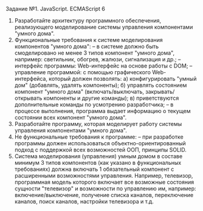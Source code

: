 Задание №1. JavaScript. ECMAScript 6
1. Разработайте архитектуру программного обеспечения, реализующего моделирование системы управления компонентами "умного дома".
2. Функциональные требования к системе моделирования компонентов "умного дома":
– в системе должно быть смоделировано не менее 3 типов компонент "умного дома", например: светильник, обогрев, жалюзи, сигнализация и др.;
– интерфейс программы: Web-интерфейс на основе работы с DOM;
– управление программой: с помощью графического Web-интерфейса, который должен позволять:
а) конфигурировать "умный дом" (добавлять, удалять компоненты);
б) управлять состоянием компонент "умного дома" (включать/выключать, закрывать/открывать компоненты и другие команды);
в) приветствуются дополнительные команды по усмотрению разработчика;
– в процессе выполнения, программа выдает информацию о текущем состоянии всех компонент "умного дома".
3. Разработайте программу, которая моделирует работу системы управления компонентами "умного дома".
4. Не функциональные требования к программе:
– при разработке программы должен использоваться объектно-ориентированный подход с поддержкой всех возможностей ООП, принципы SOLID.
5. Система моделирования (управления) умным домом в составе минимум 3 типов компонентов (как указано в функциональных требованиях) должна включать 1 обязательный компонент с расширенными возможностями управления. Например, телевизор, программная модель которого включает все возможные состояния сущности "телевизор" и возможности по управлению им, например: включение/выключение, получение списка каналов, переключение каналов, поиск каналов, настройки телевизора и т.д.

